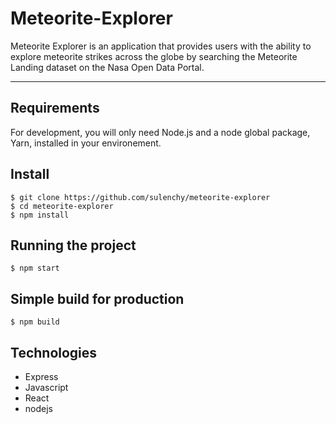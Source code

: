 # Meteorite-Explorer

Meteorite Explorer is an application that provides users with the ability to explore meteorite strikes across the globe by searching the Meteorite Landing dataset on the Nasa Open Data Portal.

---
## Requirements

For development, you will only need Node.js and a node global package, Yarn, installed in your environement.

## Install

    $ git clone https://github.com/sulenchy/meteorite-explorer
    $ cd meteorite-explorer
    $ npm install

## Running the project

    $ npm start

## Simple build for production

    $ npm build


## Technologies

- Express
- Javascript
- React
- nodejs

